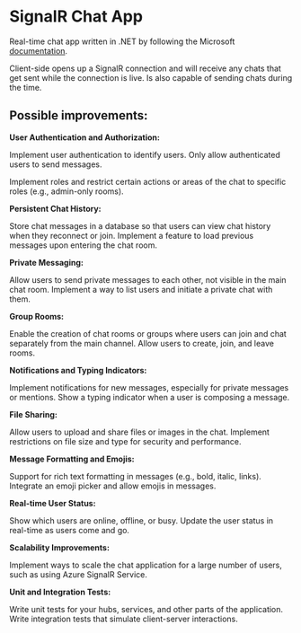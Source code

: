 # SignalR Chat App

Real-time chat app written in .NET by following the Microsoft [documentation](https://learn.microsoft.com/en-us/aspnet/core/tutorials/signalr?view=aspnetcore-8.0&tabs=visual-studio).

Client-side opens up a SignalR connection and will receive any chats that get sent while the connection is live. Is also capable of sending chats during the time.


## Possible improvements:

**User Authentication and Authorization:**

Implement user authentication to identify users.
Only allow authenticated users to send messages.

Implement roles and restrict certain actions or areas of the chat to specific roles (e.g., admin-only rooms).

**Persistent Chat History:**

Store chat messages in a database so that users can view chat history when they reconnect or join.
Implement a feature to load previous messages upon entering the chat room.

**Private Messaging:**

Allow users to send private messages to each other, not visible in the main chat room.
Implement a way to list users and initiate a private chat with them.

**Group Rooms:**

Enable the creation of chat rooms or groups where users can join and chat separately from the main channel.
Allow users to create, join, and leave rooms.

**Notifications and Typing Indicators:**

Implement notifications for new messages, especially for private messages or mentions.
Show a typing indicator when a user is composing a message.

**File Sharing:**

Allow users to upload and share files or images in the chat.
Implement restrictions on file size and type for security and performance.

**Message Formatting and Emojis:**

Support for rich text formatting in messages (e.g., bold, italic, links).
Integrate an emoji picker and allow emojis in messages.

**Real-time User Status:**

Show which users are online, offline, or busy.
Update the user status in real-time as users come and go.

**Scalability Improvements:**

Implement ways to scale the chat application for a large number of users, such as using Azure SignalR Service.

**Unit and Integration Tests:**

Write unit tests for your hubs, services, and other parts of the application.
Write integration tests that simulate client-server interactions.
